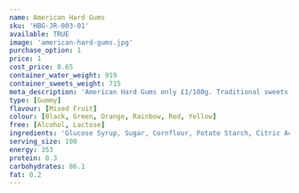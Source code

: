 ```yaml
---
name: American Hard Gums
sku: 'HBG-JR-003-01'
available: TRUE
image: 'american-hard-gums.jpg'
purchase_option: 1
price: 1
cost_price: 0.65
container_water_weight: 919
container_sweets_weight: 715
meta_description: 'American Hard Gums only £1/100g. Traditional sweets and more at Humbugs Confectionery Store. Specialists in satisfying your sweet tooth!'
type: [Gummy]
flavour: [Mixed Fruit]
colour: [Black, Green, Orange, Rainbow, Red, Yellow]
free: [Alcohol, Lactose]
ingredients: 'Glucose Syrup, Sugar, Cornflour, Potato Starch, Citric Acid, Colours: Anthocyanins, Curcumin, Capsanthin, Nettle, Spinach'
serving_size: 100
energy: 353
protein: 0.3
carbohydrates: 86.1
fat: 0.2
---
```

